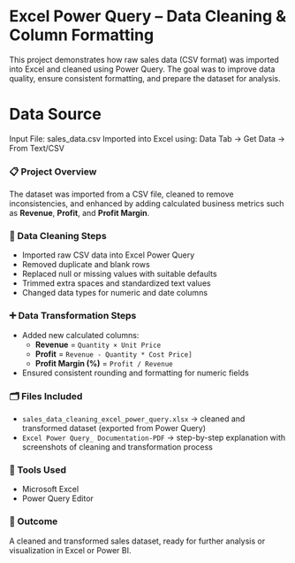 # Excel Power Query – Data Cleaning & Column Formatting

This project demonstrates how raw sales data (CSV format) was imported into Excel and cleaned using Power Query. The goal was to improve data quality, ensure consistent formatting, and prepare the dataset for analysis.

# Data Source

Input File: sales_data.csv
Imported into Excel using:
Data Tab → Get Data → From Text/CSV


### 📋 Project Overview
The dataset was imported from a CSV file, cleaned to remove inconsistencies, and enhanced by adding calculated business metrics such as **Revenue**, **Profit**, and **Profit Margin**.

### 🧹 Data Cleaning Steps
- Imported raw CSV data into Excel Power Query  
- Removed duplicate and blank rows  
- Replaced null or missing values with suitable defaults  
- Trimmed extra spaces and standardized text values  
- Changed data types for numeric and date columns  

### ➕ Data Transformation Steps
- Added new calculated columns:
  - **Revenue** = `Quantity × Unit Price`
  - **Profit** = `Revenue - Quantity * Cost Price]`
  - **Profit Margin (%)** = `Profit / Revenue`
- Ensured consistent rounding and formatting for numeric fields  

### 🗂️ Files Included
- `sales_data_cleaning_excel_power_query.xlsx` → cleaned and transformed dataset (exported from Power Query)  
- `Excel Power Query_ Documentation-PDF` → step-by-step explanation with screenshots of cleaning and transformation process  

### 🧰 Tools Used
- Microsoft Excel  
- Power Query Editor  

### 🎯 Outcome
A cleaned and transformed sales dataset, ready for further analysis or visualization in Excel or Power BI.
